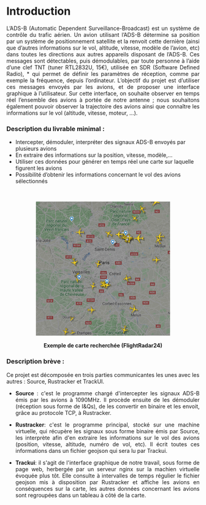 # Introduction

<p style="text-align:justify;">L’ADS-B (Automatic Dependent Surveillance-Broadcast) est un système de contrôle du
trafic aérien. Un avion utilisant l’ADS-B détermine sa position par un système de positionnement satellite et
la renvoit cette dernière (ainsi que d’autres informations sur le vol, altitude, vitesse, modèle de l’avion, etc)
dans toutes les directions aux autres appareils disposant de l’ADS-B. Ces messages sont détectables, puis
démodulables, par toute personne à l’aide d’une clef TNT (tuner RTL2832U, 15€), utilisée en SDR (Software Defined Radio), *
qui permet de définir les paramètres de réception, comme par exemple la fréquence,
depuis l’ordinateur. L’objectif du projet est d’utiliser ces messages envoyés par les avions, et de proposer
une interface graphique à l’utilisateur. Sur cette interface, on souhaite observer en temps réel l’ensemble
des avions à portée de notre antenne ; nous souhaitons également pouvoir observer la trajectoire des avions
ainsi que connaître les informations sur le vol (altitude, vitesse, moteur, ...).</p>

### Description du livrable minimal :  

* Intercepter, démoduler, interpréter des signaux ADS-B envoyés par plusieurs avions
* En extraire des informations sur la position, vitesse, modèle,...
* Utiliser ces données pour générer en temps réel une carte sur laquelle figurent les avions
* Possibilité d’obtenir les informations concernant le vol des avions sélectionnés
  
<br/>
<p style="text-align: center;">
<img  typeof="foaf:Image" src="images/exemple.png"  width="350" height="350" alt="" title="Foto: Edis Škulj/fkmladost.ba">  
</p>

<p style="text-align: center;">
    <b> Exemple de carte recherchée (FlightRadar24) </b>
</p>

### Description brève :  
Ce projet est décomposée en trois parties communicantes les unes avec les autres : Source, Rustracker et TrackUI.

<p style="text-align:justify;">

 <ul>
  <li> <p style="text-align:justify;"> <b>Source</b> : c'est le programme chargé d'intercepter les signaux ADS-B émis par les avions à 1090MHz. Il procède ensuite de les démoduler (réception sous forme de I&Qs), de les convertir en binaire et les envoit, grâce au protocole TCP, à Rustracker. </p></li>
  <li> <p style="text-align:justify;"> <b>Rustracker</b>: c'est le programme principal, stocké sur une machine virtuelle, qui récupère les signaux sous forme binaire émis par Source, les interprète afin d'en extraire les informations sur le vol des avions (position, vitesse, altitude, numéro de vol, etc). Il écrit toutes ces informations dans un fichier geojson qui sera lu par Trackui. </p> </li>
  <li><p style="text-align:justify;"> <b>Trackui</b>: il s'agit de l'interface graphique de notre travail, sous forme de page web, herbergée par un serveur nginx sur la machien virtuelle évoquée plus tôt. Elle consulte à intervalles de temps régulier le fichier geojson mis à disposition par Rustracker et affiche les avions en conséquences sur la carte, les autres données concernant les avions sont regroupées dans un tableau à côté de la carte.</p>
</li>
</ul> 

</p>
